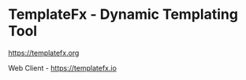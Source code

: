 # TemplateFx - Dynamic Templating Tool
  
https://templatefx.org

Web Client - https://templatefx.io
